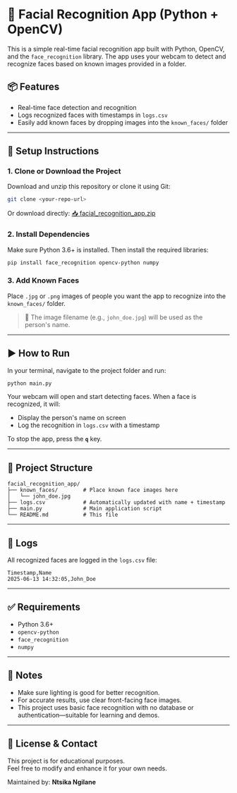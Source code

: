 # 🧠 Facial Recognition App (Python + OpenCV)

This is a simple real-time facial recognition app built with Python, OpenCV, and the `face_recognition` library. The app uses your webcam to detect and recognize faces based on known images provided in a folder.

## 📦 Features

- Real-time face detection and recognition
- Logs recognized faces with timestamps in `logs.csv`
- Easily add known faces by dropping images into the `known_faces/` folder

---

## 🚀 Setup Instructions

### 1. Clone or Download the Project

Download and unzip this repository or clone it using Git:

```bash
git clone <your-repo-url>
```

Or download directly:
[📥 facial_recognition_app.zip](sandbox:/mnt/data/facial_recognition_app.zip)

### 2. Install Dependencies

Make sure Python 3.6+ is installed. Then install the required libraries:

```bash
pip install face_recognition opencv-python numpy
```

### 3. Add Known Faces

Place `.jpg` or `.png` images of people you want the app to recognize into the `known_faces/` folder.

> 📛 The image filename (e.g., `john_doe.jpg`) will be used as the person's name.

---

## ▶️ How to Run

In your terminal, navigate to the project folder and run:

```bash
python main.py
```

Your webcam will open and start detecting faces. When a face is recognized, it will:

- Display the person's name on screen
- Log the recognition in `logs.csv` with a timestamp

To stop the app, press the **`q`** key.

---

## 📁 Project Structure

```
facial_recognition_app/
├── known_faces/        # Place known face images here
│   └── john_doe.jpg
├── logs.csv            # Automatically updated with name + timestamp
├── main.py             # Main application script
└── README.md           # This file
```

---

## 📝 Logs

All recognized faces are logged in the `logs.csv` file:

```
Timestamp,Name
2025-06-13 14:32:05,John_Doe
```

---

## ✅ Requirements

- Python 3.6+
- `opencv-python`
- `face_recognition`
- `numpy`

---

## 📌 Notes

- Make sure lighting is good for better recognition.
- For accurate results, use clear front-facing face images.
- This project uses basic face recognition with no database or authentication—suitable for learning and demos.

---

## 📧 License & Contact

This project is for educational purposes.  
Feel free to modify and enhance it for your own needs.

Maintained by: **Ntsika Ngilane**